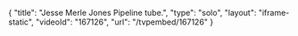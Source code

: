 {
    "title": "Jesse Merle Jones Pipeline tube.",
    "type": "solo",
    "layout": "iframe-static",
    "videoId": "167126",
    "url": "\/tvpembed\/167126"
}